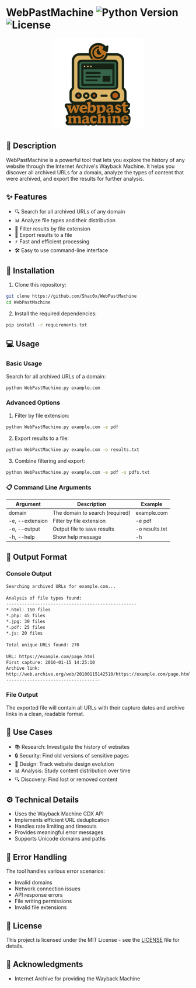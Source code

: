 # WebPastMachine ![Python Version](https://img.shields.io/badge/python-3.6+-blue.svg) ![License](https://img.shields.io/badge/license-MIT-green.svg)

 <div align="center">
   <img src="Logo.png" alt="Logo" width=250/>
 </div>

## 📖 Description

WebPastMachine is a powerful tool that lets you explore the history of any website through the Internet Archive's Wayback Machine. It helps you discover all archived URLs for a domain, analyze the types of content that were archived, and export the results for further analysis.

## ✨ Features

- 🔍 Search for all archived URLs of any domain
- 📊 Analyze file types and their distribution
- 🔎 Filter results by file extension
- 💾 Export results to a file
- ⚡ Fast and efficient processing
- 🛠️ Easy to use command-line interface

## 🚀 Installation

1. Clone this repository:
```bash
git clone https://github.com/Shac0x/WebPastMachine
cd WebPastMachine
```

2. Install the required dependencies:
```bash
pip install -r requirements.txt
```

## 💻 Usage

### Basic Usage

Search for all archived URLs of a domain:
```bash
python WebPastMachine.py example.com
```

### Advanced Options

1. Filter by file extension:
```bash
python WebPastMachine.py example.com -e pdf
```

2. Export results to a file:
```bash
python WebPastMachine.py example.com -o results.txt
```

3. Combine filtering and export:
```bash
python WebPastMachine.py example.com -e pdf -o pdfs.txt
```

### 📋 Command Line Arguments

| Argument | Description | Example |
|----------|-------------|---------|
| domain | The domain to search (required) | example.com |
| -e, --extension | Filter by file extension | -e pdf |
| -o, --output | Output file to save results | -o results.txt |
| -h, --help | Show help message | -h |

## 📝 Output Format

### Console Output
```
Searching archived URLs for example.com...

Analysis of file types found:
--------------------------------------------------
*.html: 150 files
*.php: 45 files
*.jpg: 30 files
*.pdf: 25 files
*.js: 20 files

Total unique URLs found: 270

URL: https://example.com/page.html
First capture: 2010-01-15 14:25:10
Archive link: http://web.archive.org/web/20100115142510/https://example.com/page.html
------------------------------------
```

### File Output
The exported file will contain all URLs with their capture dates and archive links in a clean, readable format.

## 🎯 Use Cases

- 📚 Research: Investigate the history of websites
- 🔒 Security: Find old versions of sensitive pages
- 🎨 Design: Track website design evolution
- 📊 Analysis: Study content distribution over time
- 🔍 Discovery: Find lost or removed content

## ⚙️ Technical Details

- Uses the Wayback Machine CDX API
- Implements efficient URL deduplication
- Handles rate limiting and timeouts
- Provides meaningful error messages
- Supports Unicode domains and paths

## 🐛 Error Handling

The tool handles various error scenarios:
- Invalid domains
- Network connection issues
- API response errors
- File writing permissions
- Invalid file extensions


## 📄 License

This project is licensed under the MIT License - see the [LICENSE](LICENSE) file for details.

## 👏 Acknowledgments


- Internet Archive for providing the Wayback Machine
